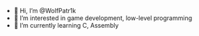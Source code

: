 - 👋 Hi, I’m @WolfPatr1k
- 👀 I’m interested in game development, low-level programming
- 🌱 I’m currently learning C, Assembly

<!---
WolfPatr1k/WolfPatr1k is a ✨ special ✨ repository because its `README.md` (this file) appears on your GitHub profile.
You can click the Preview link to take a look at your changes.
--->

